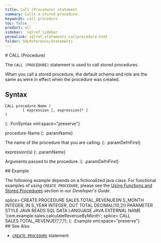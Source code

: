 ```yaml
---
title: Call (Procedure) statement
summary: Calls a stored procedure.
keywords: call procedure
toc: false
product: all
sidebar:  sqlref_sidebar
permalink: sqlref_statements_callprocedure.html
folder: SQLReference/Statements
---
```

<section>
<div class="TopicContent" data-swiftype-index="true" markdown="1">
# CALL (Procedure)

The `CALL (PROCEDURE)` statement is used to call stored procedures.

When you call a stored procedure, the default schema and role are the
same as were in effect when the procedure was created.

## Syntax

<div class="fcnWrapperWide" markdown="1">
    
    CALL procedure-Name (
            [ expression [, expression]* ]
    )
{: .FcnSyntax xml:space="preserve"}

</div>
<div class="paramList" markdown="1">
procedure-Name
{: .paramName}

The name of the procedure that you are calling.
{: .paramDefnFirst}

expression(s)
{: .paramName}

Arguments passed to the procedure.
{: .paramDefnFirst}

</div>
## Example

The following example depends on a fictionalized java class. For
functional examples of using `CREATE PROCEDURE`, please see the [Using
Functions and Stored Procedures](developers_fcnsandprocs_intro.html)
section in our *Developer's Guide*.

<div class="preWrapper" markdown="1">
    splice> CREATE PROCEDURE SALES.TOTAL_REVENUE(IN S_MONTH INTEGER,
        IN S_YEAR INTEGER, OUT TOTAL DECIMAL(10,2))
        PARAMETER STYLE JAVA
          READS SQL DATA LANGUAGE JAVA EXTERNAL NAME
           'com.example.sales.calculateRevenueByMonth';
    splice> CALL SALES.TOTAL_REVENUE(?,?,?);
{: .Example xml:space="preserve"}

</div>
## See Also

* [`CREATE PROCEDURE`](sqlref_statements_createprocedure.html) statement

</div>
</section>

